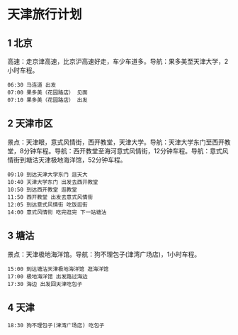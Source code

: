 # 天津旅行计划
## 1 北京
高速：走京津高速，比京沪高速好走，车少车道多。导航：果多美至天津大学，2小时车程。
```
06:30 马连道 出发
07:00 果多美（花园路店） 见面
07:10 果多美（花园路店） 出发
```
## 2 天津市区
景点：天津眼，意式风情街，西开教堂，天津大学。导航：天津大学东门至西开教堂，8分钟车程。导航：西开教堂至海河意式风情街，12分钟车程。导航：意式风情街到塘沽天津极地海洋馆，52分钟车程。
```
09:10 到达天津大学东门 逛天大
10:40 天津大学东门 出发去西开教堂
10:50 到达西开教堂 逛教堂
11:50 西开教堂 出发去意式风情街
12:05 到达意式风情街 吃饭逛街
14:00 意式风情街 吃完逛完 下一站塘沽
```
## 3 塘沽
景点：天津极地海洋馆。导航：狗不理包子(津湾广场店)，1小时车程。
```
15:00 到达塘沽天津极地海洋馆 逛海洋馆
17:00 极地海洋馆 出发路过海边
17:30 海边 出发回天津吃包子
```
## 4 天津
```
18:30 狗不理包子(津湾广场店) 吃包子
```
